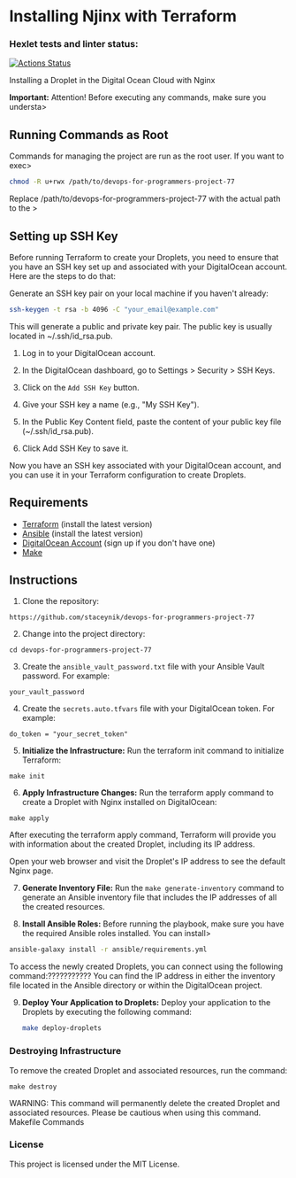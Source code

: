 # Installing Njinx with Terraform

### Hexlet tests and linter status:
[![Actions Status](https://github.com/staceynik/devops-for-programmers-project-77/workflows/hexlet-check/badge.svg)](https://github.com/staceynik/devops-for-programmers-project-77/actions)

Installing a Droplet in the Digital Ocean Cloud with Nginx

**Important:** Attention! Before executing any commands, make sure you understa>

## Running Commands as Root

Commands for managing the project are run as the root user. If you want to exec>

```bash
chmod -R u+rwx /path/to/devops-for-programmers-project-77
```
Replace /path/to/devops-for-programmers-project-77 with the actual path to the >

## Setting up SSH Key

Before running Terraform to create your Droplets, you need to ensure that you have an SSH key set up and associated with your DigitalOcean account. Here are the steps to do that:

Generate an SSH key pair on your local machine if you haven't already:

   ```bash
   ssh-keygen -t rsa -b 4096 -C "your_email@example.com"
```
This will generate a public and private key pair. The public key is usually located in ~/.ssh/id_rsa.pub.

1. Log in to your DigitalOcean account.

2. In the DigitalOcean dashboard, go to Settings > Security > SSH Keys.

3. Click on the `Add SSH Key` button.

4. Give your SSH key a name (e.g., "My SSH Key").

5. In the Public Key Content field, paste the content of your public key file (~/.ssh/id_rsa.pub).

6. Click Add SSH Key to save it.

Now you have an SSH key associated with your DigitalOcean account, and you can use it in your Terraform configuration to create Droplets.

## Requirements

- [Terraform](https://www.terraform.io/downloads.html) (install the latest version)
- [Ansible](https://docs.ansible.com/ansible/latest/installation_guide/intro_installation.html) (install the latest version)
- [DigitalOcean Account](https://www.digitalocean.com/) (sign up if you don't have one)
- [Make](https://www.gnu.org/software/make/)


## Instructions

1. Clone the repository:

```https://github.com/staceynik/devops-for-programmers-project-77```

2. Change into the project directory:

```cd devops-for-programmers-project-77```

3. Create the `ansible_vault_password.txt` file with your Ansible Vault password. For example:

```your_vault_password```

4. Create the `secrets.auto.tfvars` file with your DigitalOcean token. For example:

```hcl
do_token = "your_secret_token"
```
5. **Initialize the Infrastructure:** Run the terraform init command to initialize Terraform:

```make init```

6. **Apply Infrastructure Changes:** Run the terraform apply command to create a Droplet with Nginx installed on DigitalOcean:

```make apply```

After executing the terraform apply command, Terraform will provide you with information about the created Droplet, including its IP address.

Open your web browser and visit the Droplet's IP address to see the default Nginx page.

7. **Generate Inventory File:** Run the `make generate-inventory` command to generate an Ansible inventory file that includes the IP addresses of all the created resources.

8. **Install Ansible Roles:** Before running the playbook, make sure you have the required Ansible roles installed. You can install>

```bash
ansible-galaxy install -r ansible/requirements.yml
```
To access the newly created Droplets, you can connect using the following command:??????????? You can find the IP address in either the inventory file located in the Ansible directory or within the DigitalOcean project.

9. **Deploy Your Application to Droplets:** Deploy your application to the Droplets by executing the following command:

    ```bash
    make deploy-droplets
    ```

### Destroying Infrastructure

To remove the created Droplet and associated resources, run the command:

```make destroy```

WARNING: This command will permanently delete the created Droplet and associated resources. Please be cautious when using this command.
Makefile Commands

### License

This project is licensed under the MIT License.
